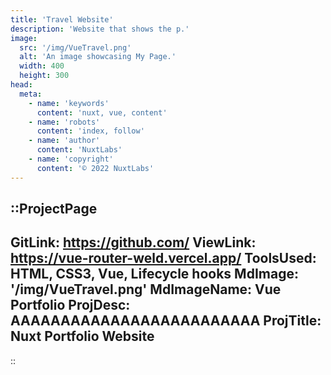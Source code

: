 ```yaml
---
title: 'Travel Website'
description: 'Website that shows the p.'
image:
  src: '/img/VueTravel.png'
  alt: 'An image showcasing My Page.'
  width: 400
  height: 300
head:
  meta:
    - name: 'keywords'
      content: 'nuxt, vue, content'
    - name: 'robots'
      content: 'index, follow'
    - name: 'author'
      content: 'NuxtLabs'
    - name: 'copyright'
      content: '© 2022 NuxtLabs'
---
```


::ProjectPage
---
GitLink: https://github.com/
ViewLink: https://vue-router-weld.vercel.app/
ToolsUsed: HTML, CSS3, Vue, Lifecycle hooks
MdImage: '/img/VueTravel.png'
MdImageName: Vue Portfolio
ProjDesc: AAAAAAAAAAAAAAAAAAAAAAAAA
ProjTitle: Nuxt Portfolio Website
---

::
